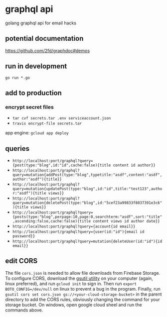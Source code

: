 # graphql api

golang graphql api for email hacks

## potential documentation

https://github.com/2fd/graphdoc#demos

## run in development

`go run *.go`

## add to production

### encrypt secret files

- `tar cvf secrets.tar .env serviceaccount.json`
- `travis encrypt-file secrets.tar`

app engine: `gcloud app deploy`

## queries

- `http://localhost:port/graphql?query={post(type:"blog",id:"id",cache:false){title content id author}}`
- `http://localhost:port/graphql?query=mutation{addPost(type:"blog",typetitle:"asdf",content:"asdf",author:"asdf"){title}}`
- `http://localhost:port/graphql?query=mutation{updatePost(type:"blog",id:"id",title:"test123",author:"asdf"){title views}}`
- `http://localhost:port/graphql?query=mutation{deletePost(type:"blog",id:"5cef23a99833f8037391e3c6"){title views}}`
- `http://localhost:port/graphql?query={posts(type:"blog",perpage:10,page:0,searchterm:"asdf",sort:"title",ascending:false,cache:false){title content views id author date}}`
- `http://localhost:port/graphql?query={account{id email}}`
- `http://localhost:port/graphql?query={user(id:"id"){email id password}}`
- `http://localhost:port/graphql?query=mutation{deleteUser(id:"id"){id email}}`

## edit CORS

The file `cors.json` is needed to allow file downloads from Firebase Storage. To configure CORS, download the [gsutil utility](https://cloud.google.com/storage/docs/gsutil_install) on your computer (again, linux preferred), and run `gcloud init` to sign in. Then run `export BOTO_CONFIG=/dev/null` on linux to prevent a bug in the program. Finally, run `gsutil cors set cors.json gs://<your-cloud-storage-bucket>` in the parent directory to add the CORS rules, obviously changing the command for your storage bucket. On windows, open google cloud sheel and run the commands above.
